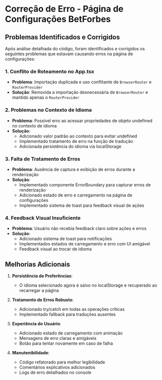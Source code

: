 # Correção de Erro - Página de Configurações BetForbes

## Problemas Identificados e Corrigidos

Após análise detalhada do código, foram identificados e corrigidos os seguintes problemas que estavam causando erros na página de configurações:

### 1. Conflito de Roteamento no App.tsx
- **Problema**: Importação duplicada e uso conflitante de `BrowserRouter` e `RouterProvider`
- **Solução**: Removida a importação desnecessária de `BrowserRouter` e mantido apenas o `RouterProvider`

### 2. Problemas no Contexto de Idioma
- **Problema**: Possível erro ao acessar propriedades de objeto undefined no contexto de idioma
- **Solução**: 
  - Adicionado valor padrão ao contexto para evitar undefined
  - Implementado tratamento de erro na função de tradução
  - Adicionada persistência do idioma via localStorage

### 3. Falta de Tratamento de Erros
- **Problema**: Ausência de captura e exibição de erros durante a renderização
- **Solução**: 
  - Implementado componente ErrorBoundary para capturar erros de renderização
  - Adicionado estado de erro e carregamento na página de configurações
  - Implementado sistema de toast para feedback visual de ações

### 4. Feedback Visual Insuficiente
- **Problema**: Usuário não recebia feedback claro sobre ações e erros
- **Solução**:
  - Adicionado sistema de toast para notificações
  - Implementados estados de carregamento e erro com UI amigável
  - Feedback visual ao trocar de idioma

## Melhorias Adicionais

1. **Persistência de Preferências**:
   - O idioma selecionado agora é salvo no localStorage e recuperado ao recarregar a página

2. **Tratamento de Erros Robusto**:
   - Adicionado try/catch em todas as operações críticas
   - Implementado fallback para traduções ausentes

3. **Experiência do Usuário**:
   - Adicionado estado de carregamento com animação
   - Mensagens de erro claras e amigáveis
   - Botão para tentar novamente em caso de falha

4. **Manutenibilidade**:
   - Código refatorado para melhor legibilidade
   - Comentários explicativos adicionados
   - Logs de erro detalhados no console
